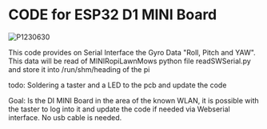 # CODE for ESP32 D1 MINI Board
![P1230630](https://github.com/ullisun/MINI-RopiLawnMow/assets/86979044/e789c155-3dfc-4285-94c6-798d8b13a783)

This code provides on Serial Interface the Gyro Data "Roll, Pitch and YAW".
This data will be read of MINIRopiLawnMows python file readSWSerial.py and store it into /run/shm/heading of the pi

todo:
Soldering a taster and a LED to the pcb and update the code

Goal: Is the DI MINI Board in the area of the known WLAN, it is possible with the taster to log into it and update
the code if needed via Webserial interface. No usb cable is needed.

